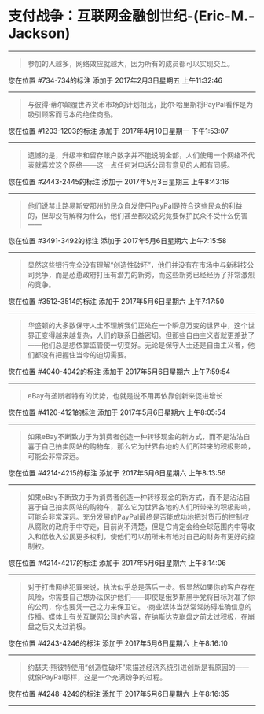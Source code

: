 # 支付战争：互联网金融创世纪-(Eric-M.-Jackson)

---

> 参加的人越多，网络效应就越大，因为所有的成员都可以实现交互。

您在位置 #734-734的标注 添加于 2017年2月3日星期五 上午11:32:46

---

> 与彼得·蒂尔颠覆世界货币市场的计划相比，比尔·哈里斯将PayPal看作是为吸引顾客而亏本的绝佳商品。

您在位置 #1203-1203的标注 添加于 2017年4月10日星期一 下午1:53:07

---

> 遗憾的是，升级率和留存账户数字并不能说明全部，人们使用一个网络不代表就喜欢这个网络——这一点任何对电话公司有意见的人都有同感。

您在位置 #2443-2445的标注 添加于 2017年5月3日星期三 上午8:43:16

---

> 他们说禁止路易斯安那州的民众自发使用PayPal是符合这些民众的利益的，但却没有解释为什么，他们甚至都没说究竟要保护民众不受什么伤害——

您在位置 #3491-3492的标注 添加于 2017年5月6日星期六 上午7:15:58

---

> 显然这些银行完全没有理解“创造性破坏”，他们并没有在市场中与新科技公司竞争，而是怂恿政府打压有潜力的新秀，而这些新秀已经经历了非常激烈的竞争。

您在位置 #3512-3514的标注 添加于 2017年5月6日星期六 上午7:17:50

---

> 华盛顿的大多数保守人士不理解我们正处在一个瞬息万变的世界中，这个世界正变得越来越复杂，人们的联系日益密切。但那些自由主义者就更差劲了——他们总是想依靠监管使一切变好。无论是保守人士还是自由主义者，他们都没有把握住当今的迫切需要。

您在位置 #4040-4042的标注 添加于 2017年5月6日星期六 上午7:59:54

---

> eBay有垄断者特有的优势，也就是说不用再依靠创新来促进增长

您在位置 #4120-4121的标注 添加于 2017年5月6日星期六 上午8:05:54

---

> 如果eBay不断致力于为消费者创造一种转移现金的新方式，而不是沾沾自喜于自己拍卖网站的购物车，那么它为世界各地的人们所带来的积极影响，可能会非常深远。

您在位置 #4214-4215的标注 添加于 2017年5月6日星期六 上午8:13:56

---

> 如果eBay不断致力于为消费者创造一种转移现金的新方式，而不是沾沾自喜于自己拍卖网站的购物车，那么它为世界各地的人们所带来的积极影响，可能会非常深远。充分发展的PayPal最终是否能成功地把对货币的控制权从腐败的政府手中夺走，目前尚不清楚，但是它肯定会给全球范围内中等收入和低收入公民更多权利，使他们可以前所未有地对自己的财务有更好的控制权。

您在位置 #4214-4217的标注 添加于 2017年5月6日星期六 上午8:14:06

---

> 对于打击网络犯罪来说，执法似乎总是落后一步。很显然如果你的客户存在风险，你需要自己想办法保护他们——即使是俄罗斯黑手党将目标对准了你的公司，你也要凭一己之力来保卫它。 ·商业媒体当然常常妨碍准确信息的传播。媒体上有关互联网公司的内容，在纳斯达克崩盘之前太过积极，在崩盘之后又太过消极。

您在位置 #4243-4246的标注 添加于 2017年5月6日星期六 上午8:16:10

---

> 约瑟夫·熊彼特使用“创造性破坏”来描述经济系统引进创新是有原因的——就像PayPal那样，这是一个充满纷争的过程。

您在位置 #4248-4249的标注 添加于 2017年5月6日星期六 上午8:16:35

---

